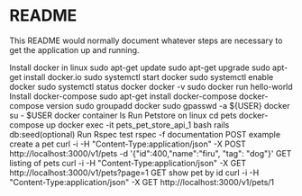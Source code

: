 # README

This README would normally document whatever steps are necessary to get the
application up and running.

Install docker in linux 
	sudo apt-get update
	sudo apt-get upgrade
	sudo apt-get install docker.io
	sudo systemctl start docker 
	sudo systemctl enable docker 
	sudo systemctl status docker 
	docker -v 
	sudo docker run hello-world 
Install docker-compose
	sudo apt-get install docker-compose 
	docker-compose version 
	sudo groupadd docker 
	sudo gpasswd -a ${USER} docker
	su - $USER
	docker container ls
Run Petstore on linux
	cd pets
	docker-compose up
	docker exec -it pets_pet_store_api_1 bash
	rails db:seed(optional)
Run Rspec test
	rspec -f documentation
POST example create a pet 
	curl -i -H "Content-Type:application/json" -X POST http://localhost:3000/v1/pets -d '{"id":400,"name":"firu", "tag": "dog"}'
GET listing of pets
	curl -i -H "Content-Type:application/json" -X GET http://localhost:3000/v1/pets?page=1
GET show pet by id
	curl -i -H "Content-Type:application/json" -X GET http://localhost:3000/v1/pets/1


